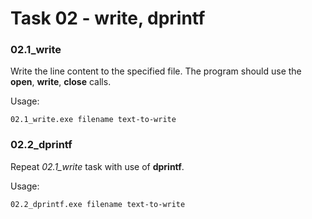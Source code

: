 # Task 02 - write, dprintf

### 02.1_write

Write the line content to the specified file. The program should use the **open**, **write**, **close** calls.

Usage:
```
02.1_write.exe filename text-to-write
```

### 02.2_dprintf

Repeat *02.1_write* task with use of **dprintf**.

Usage:
```
02.2_dprintf.exe filename text-to-write
```